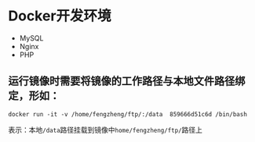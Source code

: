 # Docker开发环境
 * MySQL
 * Nginx
 * PHP

## 运行镜像时需要将镜像的工作路径与本地文件路径绑定，形如：
  ```
  docker run -it -v /home/fengzheng/ftp/:/data  859666d51c6d /bin/bash
  ```
  表示：本地`/data`路径挂载到镜像中`home/fengzheng/ftp/`路径上

